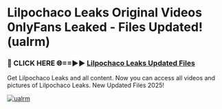 # Lilpochaco Leaks Original Videos 0nlyFans Leaked - Files Updated! (ualrm)

<h3>🔴 CLICK HERE 🌐==►► <a href="https://tinyurl.com/ehrbuxhb" rel="nofollow">Lilpochaco Leaks Updated Files</a></h3>

Get Lilpochaco Leaks and all content. Now you can access all videos and pictures of Lilpochaco Leaks. New Updated Files 2025!

[![ualrm](https://i.imgur.com/lVYEuWS.gif)](https://tinyurl.com/ehrbuxhb)
